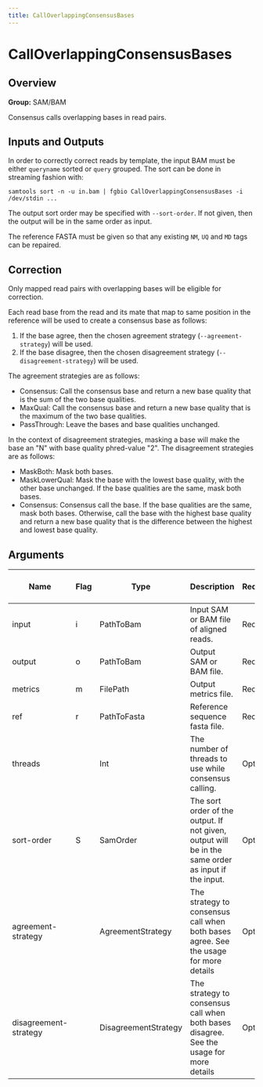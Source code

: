 ```yaml
---
title: CallOverlappingConsensusBases
---
```


# CallOverlappingConsensusBases

## Overview
**Group:** SAM/BAM

Consensus calls overlapping bases in read pairs.

## Inputs and Outputs

In order to correctly correct reads by template, the input BAM must be either `queryname` sorted or `query` grouped.
The sort can be done in streaming fashion with:

```
samtools sort -n -u in.bam | fgbio CallOverlappingConsensusBases -i /dev/stdin ...
```

The output sort order may be specified with `--sort-order`.  If not given, then the output will be in the same
order as input.

The reference FASTA must be given so that any existing `NM`, `UQ` and `MD` tags can be repaired.

## Correction

Only mapped read pairs with overlapping bases will be eligible for correction.

Each read base from the read and its mate that map to same position in the reference will be used to create
a consensus base as follows:

1. If the base agree, then the chosen agreement strategy (`--agreement-strategy`) will be used.
2. If the base disagree, then the chosen disagreement strategy (`--disagreement-strategy`) will be used.

The agreement strategies are as follows:

* Consensus:   Call the consensus base and return a new base quality that is the sum of the two base qualities.
* MaxQual:     Call the consensus base and return a new base quality that is the maximum of the two base qualities.
* PassThrough: Leave the bases and base qualities unchanged.

In the context of disagreement strategies, masking a base will make the base an "N" with base quality phred-value "2".
The disagreement strategies are as follows:

* MaskBoth:      Mask both bases.
* MaskLowerQual: Mask the base with the lowest base quality, with the other base unchanged.  If the base qualities
                 are the same, mask both bases.
* Consensus:     Consensus call the base.  If the base qualities are the same, mask both bases.  Otherwise, call the
                 base with the highest base quality and return a new base quality that is the difference between the
                 highest and lowest base quality.

## Arguments

|Name|Flag|Type|Description|Required?|Max # of Values|Default Value(s)|
|----|----|----|-----------|---------|---------------|----------------|
|input|i|PathToBam|Input SAM or BAM file of aligned reads.|Required|1||
|output|o|PathToBam|Output SAM or BAM file.|Required|1||
|metrics|m|FilePath|Output metrics file.|Required|1||
|ref|r|PathToFasta|Reference sequence fasta file.|Required|1||
|threads||Int|The number of threads to use while consensus calling.|Optional|1|1|
|sort-order|S|SamOrder|The sort order of the output. If not given, output will be in the same order as input if the input.|Optional|1||
|agreement-strategy||AgreementStrategy|The strategy to consensus call when both bases agree.  See the usage for more details|Optional|1|Consensus|
|disagreement-strategy||DisagreementStrategy|The strategy to consensus call when both bases disagree.  See the usage for more details|Optional|1|Consensus|

